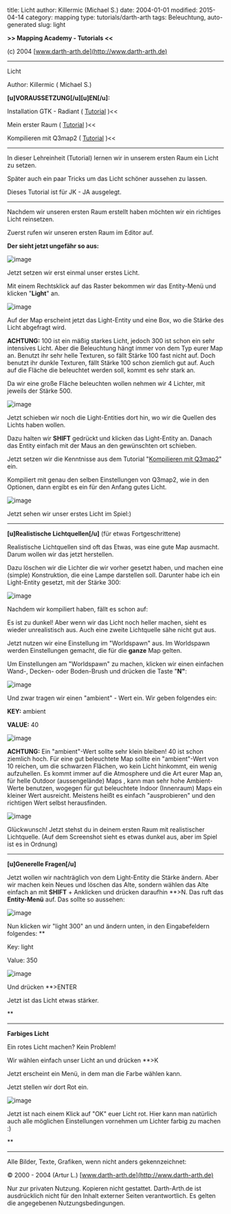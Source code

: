﻿title: Licht
author: Killermic (Michael S.)
date: 2004-01-01
modified: 2015-04-14
category: mapping
type: tutorials/darth-arth
tags: Beleuchtung, auto-generated
slug: light

**>>
Mapping Academy - Tutorials <<**

 

(c)
2004 [www.darth-arth.de](http://www.darth-arth.de)

----

Licht

Author: Killermic ( Michael S.)

**[u]VORAUSSETZUNG[/u][u]EN[/u]:**

>>
Installation GTK - Radiant ( [Tutorial](../../radiant/gtk_radiant.htm)
)<<

>>
Mein erster Raum ( [Tutorial](../../mapping/firstroom/firstroom.htm)
)<<

>>
Kompilieren mit Q3map2 ( [Tutorial](../../q3map2.htm)
)<<

 

----

In dieser Lehreinheit (Tutorial) lernen wir in unserem ersten Raum ein Licht zu setzen. 

Später auch ein paar Tricks um
das Licht schöner aussehen zu lassen.

Dieses Tutorial ist für JK - JA ausgelegt.

----

Nachdem wir unseren ersten Raum erstellt haben möchten wir ein richtiges Licht
reinsetzen.

Zuerst rufen wir unseren ersten Raum
im Editor auf.

**Der sieht jetzt ungefähr so aus:**

![image]({filename}firstroom1.jpg)

Jetzt setzen wir erst einmal unser erstes Licht.

Mit einem Rechtsklick auf das Raster bekommen wir das Entity-Menü und klicken
"**Light**" an.

![image]({filename}entlight.jpg)

Auf der Map erscheint jetzt das Light-Entity und eine Box, wo die Stärke des Licht
abgefragt wird.

**ACHTUNG:** 100 ist ein mäßig starkes Licht, jedoch 300 ist schon ein sehr intensives Licht. Aber die Beleuchtung
hängt immer von dem Typ eurer Map an. Benutzt ihr sehr helle Texturen, so fällt Stärke 100 fast nicht auf. Doch benutzt ihr dunkle Texturen, fällt Stärke 100 schon ziemlich gut auf. Auch auf die Fläche die beleuchtet werden soll, kommt es sehr stark an.

Da wir eine große Fläche beleuchten wollen nehmen wir 4 Lichter, mit jeweils der Stärke 500.

![image]({filename}light1.jpg)

Jetzt schieben wir noch die Light-Entities dort hin, wo wir die Quellen des Lichts haben wollen.

Dazu halten wir **SHIFT** gedrückt und klicken das Light-Entity an. Danach
das Entity einfach mit der Maus an den gewünschten ort schieben.

Jetzt setzen wir die Kenntnisse aus dem Tutorial "[Kompilieren mit Q3map2](../../q3map2.htm)" ein.

Kompiliert mit genau den selben Einstellungen von Q3map2, wie in den Optionen, dann ergibt es ein für den Anfang gutes Licht.

![image]({filename}ingame1.jpg)

Jetzt sehen wir unser erstes Licht im
Spiel:)

----

**[u]Realistische Lichtquellen[/u]** (für etwas Fortgeschrittene)

Realistische Lichtquellen sind oft das Etwas, was eine gute Map ausmacht. Darum wollen wir das jetzt herstellen.

Dazu löschen wir die Lichter die wir vorher gesetzt haben, und machen eine (simple) Konstruktion, die eine Lampe darstellen soll. Darunter habe ich ein Light-Entity gesetzt, mit der Stärke 300:

![image]({filename}lampe1.jpg)

Nachdem wir kompiliert haben, fällt es schon auf:

Es ist zu dunkel! Aber wenn wir das Licht noch heller machen, sieht es wieder unrealistisch aus. Auch eine zweite Lichtquelle sähe nicht gut aus.

Jetzt nutzen wir eine Einstellung im "Worldspawn" aus. Im Worldspawn werden Einstellungen gemacht, die für die **ganze** Map gelten.

Um Einstellungen am "Worldspawn" zu machen, klicken wir einen einfachen Wand-,
Decken- oder Boden-Brush und drücken die Taste "**N"**:

![image]({filename}light4.jpg)

Und zwar tragen wir einen "ambient" - Wert ein. Wir geben folgendes ein:

**KEY:** ambient

**VALUE:** 40

![image]({filename}light5.jpg)

**ACHTUNG:** Ein "ambient"-Wert sollte sehr klein bleiben! 40 ist schon ziemlich hoch. Für eine gut beleuchtete Map sollte ein "ambient"-Wert von 10 reichen, um die schwarzen Flächen, wo kein Licht hinkommt, ein wenig aufzuhellen.
Es kommt immer auf die Atmosphere und die Art eurer Map an, für helle Outdoor (aussengelände)
Maps , kann man sehr hohe Ambient-Werte benutzen, wogegen für gut beleuchtete
Indoor (Innenraum) Maps ein kleiner Wert ausreicht. Meistens heißt es einfach
"ausprobieren" und den richtigen Wert selbst herausfinden.

![image]({filename}ingame2.jpg)

Glückwunsch! Jetzt stehst du in deinem ersten Raum mit realistischer Lichtquelle. (Auf dem Screenshot sieht es etwas dunkel aus, aber im Spiel ist es in Ordnung)

----

**[u]Generelle Fragen[/u]**

Jetzt wollen wir nachträglich von dem Light-Entity die Stärke ändern. Aber wir machen kein Neues und löschen das Alte, sondern wählen das Alte einfach an mit **SHIFT** + Anklicken und drücken daraufhin **>N. Das ruft das **Entity-Menü** auf. Das sollte so aussehen:

![image]({filename}light2.jpg)

Nun klicken wir "light 300" an und ändern unten, in den Eingabefeldern folgendes:
**

Key: light

Value: 350

![image]({filename}light3.jpg)

Und drücken **>ENTER

Jetzt ist das Licht etwas stärker.

**

----

**Farbiges Licht**

Ein rotes Licht machen? Kein Problem!

Wir wählen einfach unser Licht an und drücken **>K

Jetzt erscheint ein Menü, in dem man die Farbe wählen kann.

Jetzt stellen wir dort Rot ein.

![image]({filename}light6.jpg)

Jetzt ist nach einem Klick auf "OK" euer Licht rot. Hier kann man natürlich auch alle möglichen Einstellungen vornehmen um Lichter farbig zu machen :)

**

----

Alle
  Bilder, Texte, Grafiken, wenn nicht anders gekennzeichnet: 

©
  2000 - 2004 (Artur L.) [www.darth-arth.de](http://www.darth-arth.de)

Nur
  zur privaten Nutzung. Kopieren nicht gestattet. Darth-Arth.de ist ausdrücklich
  nicht für den Inhalt externer Seiten verantwortlich. Es gelten die
  angegebenen Nutzungsbedingungen.

 

